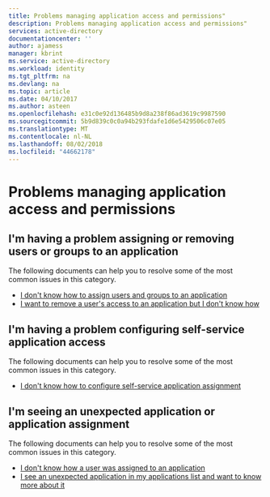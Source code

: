 ```yaml
---
title: Problems managing application access and permissions"
description: Problems managing application access and permissions"
services: active-directory
documentationcenter: ''
author: ajamess
manager: kbrint
ms.service: active-directory
ms.workload: identity
ms.tgt_pltfrm: na
ms.devlang: na
ms.topic: article
ms.date: 04/10/2017
ms.author: asteen
ms.openlocfilehash: e31c0e92d136485b9d8a238f86ad3619c9987590
ms.sourcegitcommit: 5b9d839c0c0a94b293fdafe1d6e5429506c07e05
ms.translationtype: MT
ms.contentlocale: nl-NL
ms.lasthandoff: 08/02/2018
ms.locfileid: "44662178"
---
```

# <a name="problems-managing-application-access-and-permissions"></a>Problems managing application access and permissions



## <a name="im-having-a-problem-assigning-or-removing-users-or-groups-to-an-application"></a>I'm having a problem assigning or removing users or groups to an application
  The following documents can help you to resolve some of the most common issues in this category.
  * [I don't know how to assign users and groups to an application](https://docs.microsoft.com/azure/active-directory/application-access-assignment-how-to-add-assignment/?/?WT.mc_id=DMC_AAD_Manage_Apps_Troubleshooting_Nav)
  * [I want to remove a user's access to an application but I don't know how](https://docs.microsoft.com/azure/active-directory/application-access-assignment-how-to-remove-assignment/?/?WT.mc_id=DMC_AAD_Manage_Apps_Troubleshooting_Nav)

## <a name="im-having-a-problem-configuring-self-service-application-access"></a>I'm having a problem configuring self-service application access
  The following documents can help you to resolve some of the most common issues in this category.
  * [I don't know how to configure self-service application assignment](https://docs.microsoft.com/azure/active-directory/application-access-self-service-how-to/?/?WT.mc_id=DMC_AAD_Manage_Apps_Troubleshooting_Nav)

## <a name="im-seeing-an-unexpected-application-or-application-assignment"></a>I'm seeing an unexpected application or application assignment
  The following documents can help you to resolve some of the most common issues in this category.
  * [I don't know how a user was assigned to an application](https://docs.microsoft.com/azure/active-directory/application-access-unexpected-user-assignment/?/?WT.mc_id=DMC_AAD_Manage_Apps_Troubleshooting_Nav)
  * [I see an unexpected application in my applications list and want to know more about it](https://docs.microsoft.com/azure/active-directory/application-access-unexpected-application/?/?WT.mc_id=DMC_AAD_Manage_Apps_Troubleshooting_Nav)
